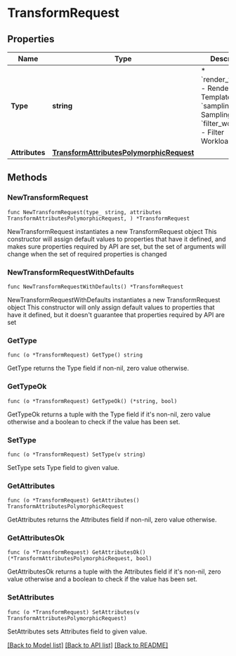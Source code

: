 # TransformRequest

## Properties

Name | Type | Description | Notes
------------ | ------------- | ------------- | -------------
**Type** | **string** | * &#x60;render_template&#x60; - Render Template * &#x60;sampling&#x60; - Sampling * &#x60;filter_workloads&#x60; - Filter Workloads | 
**Attributes** | [**TransformAttributesPolymorphicRequest**](TransformAttributesPolymorphicRequest.md) |  | 

## Methods

### NewTransformRequest

`func NewTransformRequest(type_ string, attributes TransformAttributesPolymorphicRequest, ) *TransformRequest`

NewTransformRequest instantiates a new TransformRequest object
This constructor will assign default values to properties that have it defined,
and makes sure properties required by API are set, but the set of arguments
will change when the set of required properties is changed

### NewTransformRequestWithDefaults

`func NewTransformRequestWithDefaults() *TransformRequest`

NewTransformRequestWithDefaults instantiates a new TransformRequest object
This constructor will only assign default values to properties that have it defined,
but it doesn't guarantee that properties required by API are set

### GetType

`func (o *TransformRequest) GetType() string`

GetType returns the Type field if non-nil, zero value otherwise.

### GetTypeOk

`func (o *TransformRequest) GetTypeOk() (*string, bool)`

GetTypeOk returns a tuple with the Type field if it's non-nil, zero value otherwise
and a boolean to check if the value has been set.

### SetType

`func (o *TransformRequest) SetType(v string)`

SetType sets Type field to given value.


### GetAttributes

`func (o *TransformRequest) GetAttributes() TransformAttributesPolymorphicRequest`

GetAttributes returns the Attributes field if non-nil, zero value otherwise.

### GetAttributesOk

`func (o *TransformRequest) GetAttributesOk() (*TransformAttributesPolymorphicRequest, bool)`

GetAttributesOk returns a tuple with the Attributes field if it's non-nil, zero value otherwise
and a boolean to check if the value has been set.

### SetAttributes

`func (o *TransformRequest) SetAttributes(v TransformAttributesPolymorphicRequest)`

SetAttributes sets Attributes field to given value.



[[Back to Model list]](../README.md#documentation-for-models) [[Back to API list]](../README.md#documentation-for-api-endpoints) [[Back to README]](../README.md)


